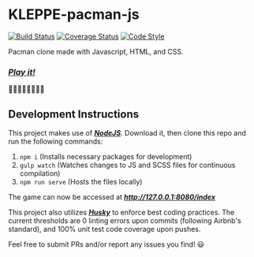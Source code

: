 # KLEPPE-pacman-js
[![Build Status](https://travis-ci.com/bward2/pacman-js.svg?branch=master)](https://travis-ci.com/bward2/pacman-js)
[![Coverage Status](https://coveralls.io/repos/github/bward2/pacman-js/badge.svg?branch=master)](https://coveralls.io/github/bward2/pacman-js?branch=master)
[![Code Style](https://img.shields.io/badge/code%20style-airbnb-brightgreen.svg)](https://github.com/airbnb/javascript)

Pacman clone made with Javascript, HTML, and CSS.

### *__[Play it!](https://bward2.github.io/pacman-js/)__*

🍒🍓🍊🍎🍈👾🔔🔑

## Development Instructions

This project makes use of *__[NodeJS](https://nodejs.org/en/)__*. Download it, then clone this repo and run the following commands:  
1. `npm i` (Installs necessary packages for development)
1. `gulp watch` (Watches changes to JS and SCSS files for continuous compilation)
1. `npm run serve` (Hosts the files locally)

The game can now be accessed at *__http://127.0.0.1:8080/index__*

This project also utilizes *__[Husky](https://github.com/typicode/husky)__* to enforce best coding practices. The current thresholds are 0 linting errors upon commits (following Airbnb's standard), and 100% unit test code coverage upon pushes.

Feel free to submit PRs and/or report any issues you find! 😃
